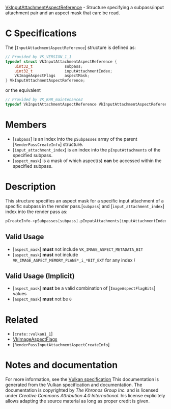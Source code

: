 [VkInputAttachmentAspectReference](https://www.khronos.org/registry/vulkan/specs/1.3-extensions/man/html/VkInputAttachmentAspectReference.html) - Structure specifying a subpass/input attachment pair and an aspect mask that can: be read.

# C Specifications
The [`InputAttachmentAspectReference`] structure is defined as:
```c
// Provided by VK_VERSION_1_1
typedef struct VkInputAttachmentAspectReference {
    uint32_t              subpass;
    uint32_t              inputAttachmentIndex;
    VkImageAspectFlags    aspectMask;
} VkInputAttachmentAspectReference;
```
or the equivalent
```c
// Provided by VK_KHR_maintenance2
typedef VkInputAttachmentAspectReference VkInputAttachmentAspectReferenceKHR;
```

# Members
- [`subpass`] is an index into the `pSubpasses` array of the parent [`RenderPassCreateInfo`] structure.
- [`input_attachment_index`] is an index into the `pInputAttachments` of the specified subpass.
- [`aspect_mask`] is a mask of which aspect(s)  **can**  be accessed within the specified subpass.

# Description
This structure specifies an aspect mask for a specific input attachment of a
specific subpass in the render pass.[`subpass`] and [`input_attachment_index`] index into the render pass as:
```c
pCreateInfo->pSubpasses[subpass].pInputAttachments[inputAttachmentIndex]
```

## Valid Usage
-  [`aspect_mask`] **must**  not include `VK_IMAGE_ASPECT_METADATA_BIT`
-  [`aspect_mask`] **must**  not include `VK_IMAGE_ASPECT_MEMORY_PLANE*_i_*BIT_EXT` for any index *i*

## Valid Usage (Implicit)
-  [`aspect_mask`] **must**  be a valid combination of [`ImageAspectFlagBits`] values
-  [`aspect_mask`] **must**  not be `0`

# Related
- [`crate::vulkan1_1`]
- [VkImageAspectFlags]()
- [`RenderPassInputAttachmentAspectCreateInfo`]

# Notes and documentation
For more information, see the [Vulkan specification](https://www.khronos.org/registry/vulkan/specs/1.3-extensions/html/vkspec.html)
This documentation is generated from the Vulkan specification and documentation.
The documentation is copyrighted by *The Khronos Group Inc.* and is licensed under *Creative Commons Attribution 4.0 International*.
his license explicitely allows adapting the source material as long as proper credit is given.
        
